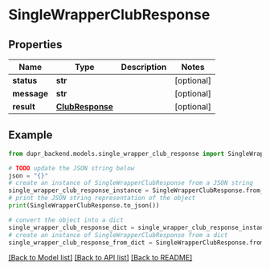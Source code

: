 # SingleWrapperClubResponse


## Properties

Name | Type | Description | Notes
------------ | ------------- | ------------- | -------------
**status** | **str** |  | [optional] 
**message** | **str** |  | [optional] 
**result** | [**ClubResponse**](ClubResponse.md) |  | [optional] 

## Example

```python
from dupr_backend.models.single_wrapper_club_response import SingleWrapperClubResponse

# TODO update the JSON string below
json = "{}"
# create an instance of SingleWrapperClubResponse from a JSON string
single_wrapper_club_response_instance = SingleWrapperClubResponse.from_json(json)
# print the JSON string representation of the object
print(SingleWrapperClubResponse.to_json())

# convert the object into a dict
single_wrapper_club_response_dict = single_wrapper_club_response_instance.to_dict()
# create an instance of SingleWrapperClubResponse from a dict
single_wrapper_club_response_from_dict = SingleWrapperClubResponse.from_dict(single_wrapper_club_response_dict)
```
[[Back to Model list]](../README.md#documentation-for-models) [[Back to API list]](../README.md#documentation-for-api-endpoints) [[Back to README]](../README.md)


